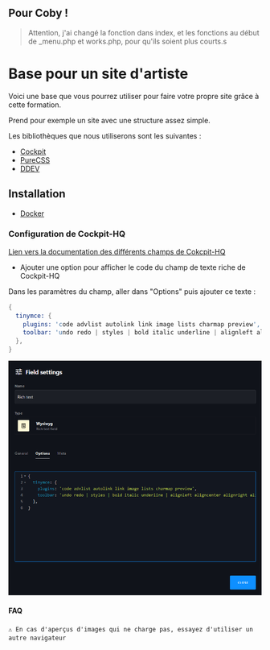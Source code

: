 ## Pour Coby !

> Attention, j'ai changé la fonction dans index, et les fonctions au début de _menu.php et works.php, pour qu'ils soient plus courts.s

# Base pour un site d'artiste

Voici une base que vous pourrez utiliser pour faire votre propre site grâce à cette formation.

Prend pour exemple un site avec une structure assez simple. 


Les bibliothèques que nous utiliserons sont les suivantes :
- [Cockpit](https://github.com/Cockpit-HQ/Cockpit)
- [PureCSS](https://purecss.io/)
- [DDEV](https://github.com/ddev/ddev)

## Installation
- [Docker](https://www.docker.com/products/docker-desktop/)


### Configuration de Cockpit-HQ

[Lien vers la documentation des différents champs de Cokcpit-HQ](https://getcockpit.com/documentation/core/concepts/fields)

- Ajouter une option pour afficher le code du champ de texte riche de Cockpit-HQ 

Dans les paramètres du champ, aller dans "Options" puis ajouter ce texte : 

```s
{
  tinymce: {
    plugins: 'code advlist autolink link image lists charmap preview',
    toolbar: 'undo redo | styles | bold italic underline | alignleft aligncenter alignright alignjustify | outdent indent bullist numlist | link image code preview ',
  },
}
```

![Aperçu de la fenêtre de configuration](img/image.png)


#### FAQ 
`⚠️ En cas d'aperçus d'images qui ne charge pas, essayez d'utiliser un autre navigateur`